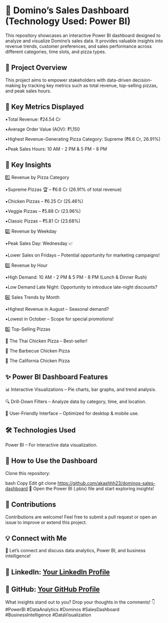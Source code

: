 # 🍕 Domino’s Sales Dashboard (Technology Used: Power BI)
This repository showcases an interactive Power BI dashboard designed to analyze and visualize Domino’s sales data. It provides valuable insights into revenue trends, customer preferences, and sales performance across different categories, time slots, and pizza types.

## 📌 Project Overview
This project aims to empower stakeholders with data-driven decision-making by tracking key metrics such as total revenue, top-selling pizzas, and peak sales hours.

## 🔑 Key Metrics Displayed

▪️Total Revenue: ₹24.54 Cr

▪️Average Order Value (AOV): ₹1,150

▪️Highest Revenue-Generating Pizza Category: Supreme (₹6.6 Cr, 26.91%)

▪️Peak Sales Hours: 10 AM - 2 PM & 5 PM - 8 PM

## 🌟 Key Insights
1️⃣ Revenue by Pizza Category

▪️Supreme Pizzas 🏆 – ₹6.6 Cr (26.91% of total revenue)

▪️Chicken Pizzas – ₹6.25 Cr (25.46%)

▪️Veggie Pizzas – ₹5.88 Cr (23.96%)

▪️Classic Pizzas – ₹5.81 Cr (23.68%)

2️⃣ Revenue by Weekday

▪️Peak Sales Day: Wednesday 📈

▪️Lower Sales on Fridays – Potential opportunity for marketing campaigns!

3️⃣ Revenue by Hour

▪️High Demand: 10 AM - 2 PM & 5 PM - 8 PM (Lunch & Dinner Rush)

▪️Low Demand Late Night: Opportunity to introduce late-night discounts?

4️⃣ Sales Trends by Month

▪️Highest Revenue in August – Seasonal demand?

▪️Lowest in October – Scope for special promotions!

5️⃣ Top-Selling Pizzas

🥇 The Thai Chicken Pizza – Best-seller!

🥈 The Barbecue Chicken Pizza

🥉 The California Chicken Pizza

## ✨ Power BI Dashboard Features

📊 Interactive Visualizations – Pie charts, bar graphs, and trend analysis.

🔍 Drill-Down Filters – Analyze data by category, time, and location.

📱 User-Friendly Interface – Optimized for desktop & mobile use.

## 🛠️ Technologies Used

Power BI – For interactive data visualization.

## 🚀 How to Use the Dashboard
Clone this repository:

bash
Copy
Edit
git clone https://github.com/akashhh23/dominos-sales-dashboard
📂 Open the Power BI (.pbix) file and start exploring insights!

## 📢 Contributions

Contributions are welcome! Feel free to submit a pull request or open an issue to improve or extend this project.

## 💡 Connect with Me

🚀 Let’s connect and discuss data analytics, Power BI, and business intelligence!

## 🔗 LinkedIn: [Your LinkedIn Profile](https://www.linkedin.com/in/akash-patil-674569219?lipi=urn%3Ali%3Apage%3Ad_flagship3_profile_view_base_contact_details%3BYwUSpPqBRGSN5jzTtnIAEg%3D%3D)
## 🔗 GitHub: [Your GitHub Profile](https://github.com/akashhh23)

What insights stand out to you? Drop your thoughts in the comments! 👇
#PowerBI #DataAnalytics #Dominos #SalesDashboard #BusinessIntelligence #DataVisualization
